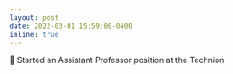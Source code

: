 ```yaml
---
layout: post
date: 2022-03-01 15:59:00-0400
inline: true
---
```


:sunrise_over_mountains: Started an Assistant Professor position at the Technion
